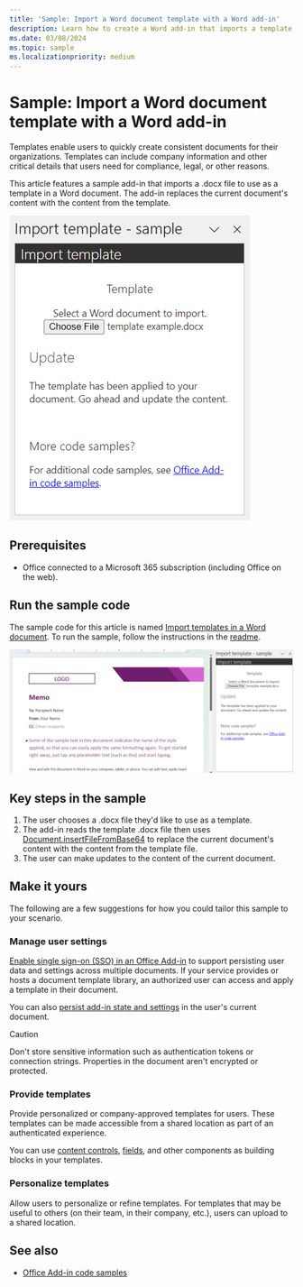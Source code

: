 ```yaml
---
title: 'Sample: Import a Word document template with a Word add-in'
description: Learn how to create a Word add-in that imports a template in a Word document.
ms.date: 03/08/2024
ms.topic: sample
ms.localizationpriority: medium
---
```


# Sample: Import a Word document template with a Word add-in

Templates enable users to quickly create consistent documents for their organizations. Templates can include company information and other critical details that users need for compliance, legal, or other reasons.

This article features a sample add-in that imports a .docx file to use as a template in a Word document. The add-in replaces the current document's content with the content from the template.

![The import template add-in task pane.](../images/word-import-template.png)

## Prerequisites

- Office connected to a Microsoft 365 subscription (including Office on the web).

## Run the sample code

The sample code for this article is named [Import templates in a Word document](https://github.com/OfficeDev/Office-Add-in-samples/tree/main/Samples/word-import-template). To run the sample, follow the instructions in the [readme](https://github.com/OfficeDev/Office-Add-in-samples/tree/main/Samples/word-import-template).

![The imported template.](../images/word-import-template-applied.png)

## Key steps in the sample

1. The user chooses a .docx file they'd like to use as a template.
1. The add-in reads the template .docx file then uses [Document.insertFileFromBase64](/javascript/api/word/word.document#word-word-document-insertfilefrombase64-member(1)) to replace the current document's content with the content from the template file.
1. The user can make updates to the content of the current document.

## Make it yours

The following are a few suggestions for how you could tailor this sample to your scenario.

### Manage user settings

[Enable single sign-on (SSO) in an Office Add-in](../develop/sso-in-office-add-ins.md) to support persisting user data and settings across multiple documents. If your service provides or hosts a document template library, an authorized user can access and apply a template in their document.

You can also [persist add-in state and settings](../develop/persisting-add-in-state-and-settings.md) in the user's current document.

> [!CAUTION]
> Don't store sensitive information such as authentication tokens or connection strings. Properties in the document aren't encrypted or protected.

### Provide templates

Provide personalized or company-approved templates for users. These templates can be made accessible from a shared location as part of an authenticated experience.

You can use [content controls](/javascript/api/word/word.contentcontrol), [fields](/javascript/api/word/word.field), and other components as building blocks in your templates.

### Personalize templates

Allow users to personalize or refine templates. For templates that may be useful to others (on their team, in their company, etc.), users can upload to a shared location.

## See also

- [Office Add-in code samples](../overview/office-add-in-code-samples.md)
